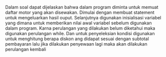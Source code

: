 Dalam soal dapat dijelaskan bahwa dalam program diminta untuk memuat daftar motor yang akan disewakan. Dimulai dengan membuat statement untuk mengeluarkan hasil ouput. 
Selanjutnya digunakan inisialisasi variabel yang dimana untuk memberikan nilai awal variabel sebelum digunakan dalam program. 
Karna perulangan yang dilakukan belum diketahui maka digunakan perulangan while.
Dan untuk penyeleksian kondisi digunakan untuk menghitung berapa diskon ang didapat sesuai dengan subtotal pembayaran
lalu jika dilakukan penyewaan lagi maka akan dilakukan perulangan kembali
